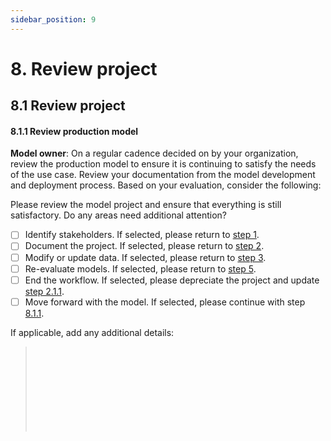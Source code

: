 ```yaml
---
sidebar_position: 9
---
```


# 8. Review project

## 8.1 Review project

#### 8.1.1 Review production model

**Model owner**: On a regular cadence decided on by your organization, review the production model to ensure it is continuing to satisfy the needs of the use case.
Review your documentation from the model development and deployment process.
Based on your evaluation, consider the following:

Please review the model project and ensure that everything is still satisfactory.
Do any areas need additional attention?

* [ ] Identify stakeholders. If selected, please return to [step 1](1-identify-stakeholders.md). 
* [ ] Document the project. If selected, please return to [step 2](2-document-project.md). 
* [ ] Modify or update data. If selected, please return to [step 3](3-prepare-and-assess-data.md). 
* [ ] Re-evaluate models. If selected, please return to [step 5](5-test-model.md).
* [ ] End the workflow. If selected, please depreciate the project and update [step 2.1.1](2-document-project.md). 
* [ ] Move forward with the model. If selected, please continue with step [8.1.1](#8.1.1-Review-production-model).

If applicable, add any additional details:
> </br>
> </br>
> </br>
> </br>
> </br>
> </br>
> </br>
> </br>
